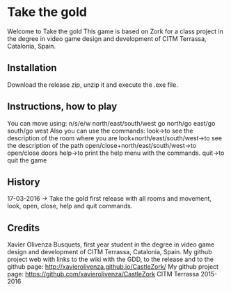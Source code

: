 # Take the gold

Welcome to Take the gold
This game is based on Zork for a class project in the degree in video game design and development of CITM Terrassa, Catalonia, Spain.

## Installation

Download the release zip, unzip it and execute the .exe file.

## Instructions, how to play

You can move using:
n/s/e/w
north/east/south/west
go north/go east/go south/go west
Also you can use the commands:
look->to see the description of the room where you are
look+north/east/south/west->to see the description of the path
open/close+north/east/south/west->to open/close doors
help->to print the help menu with the commands.
quit->to quit the game

## History

17-03-2016 -> Take the gold first release with all rooms and movement, look, open, close, help and quit commands.

## Credits

Xavier Olivenza Busquets, first year student in the degree in video game design and development of CITM Terrassa, Catalonia, Spain.
My github project web with links to the wiki with the GDD, to the release and to the github page: http://xavierolivenza.github.io/CastleZork/
My github project page: https://github.com/xavierolivenza/CastleZork
CITM Terrassa 2015-2016